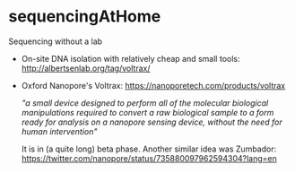 # sequencingAtHome
Sequencing without a lab

- On-site DNA isolation with relatively cheap and small tools: http://albertsenlab.org/tag/voltrax/
- Oxford Nanopore's Voltrax: https://nanoporetech.com/products/voltrax  

  _"a small device designed to perform all of the molecular biological manipulations required to convert a raw biological sample to a form ready for analysis on a nanopore sensing device, without the need for human intervention"_
  
  It is in (a quite long) beta phase. Another similar idea was Zumbador: https://twitter.com/nanopore/status/735880097962594304?lang=en


